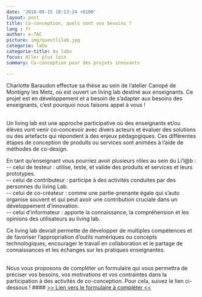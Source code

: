 ```yaml
---
date: '2018-09-15 10:13:24 +0100'
layout: post
title: Co-conception, quels sont vos besoins ?
lang : fr
author: e-TAC
picture: img/questlilab.jpg
categorie: labo
categorie-title: Au labo
focus: Aller plus loin
summary: Co-conception pour des projets innovants

---
```


Charlotte Baraudon effectue sa thèse au sein de l’atelier Canopé de Montigny les Metz, où est ouvert un living lab destiné aux enseignants. Ce projet est en développement et a besoin de s’adapter aux besoins des enseignants, c’est pourquoi nous faisons appel à vous !

<br>
Un living lab est une approche participative où des enseignants et/ou élèves vont venir co-concevoir avec divers acteurs et évaluer des solutions ou des artefacts qui répondent à des enjeux pédagogiques. Ces différentes étapes de conception de produits ou services sont animées à l’aide de méthodes de co-design.

En tant qu’enseignant vous pourriez avoir plusieurs rôles au sein du Li’l@b :
<br> -- celui de testeur : utilise, teste, et valide des produits et services et leurs prototypes. 
<br> -- celui de contributeur : participe à des activités conduites par des personnes du living Lab.
<br> -- celui de co-créateur : comme une partie-prenante égale qui s’auto organise souvent et qui peut avoir une contribution cruciale dans un développement d’innovation.
<br> -- celui d’informateur : apporte la connaissance, la compréhension et les opinions des utilisateurs au living lab.

Ce living lab devrait permette de développer de multiples compétences et de favoriser l’appropriation d’outils numériques ou concepts technologiques, encourager le travail en collaboration et le partage de connaissances et les échanges sur les pratiques enseignantes.

<br>
Nous vous proposons de compléter un formulaire qui vous permettra de préciser vos besoins, vos motivations et vos contraintes dans la participation à des activités de co-conception. Pour cela, suivez le lien ci-dessous !
#### <a href="https://framaforms.org/co-conception-pour-des-projets-innovants-1537356821"> >> Lien vers le formulaire à compléter << </a>
